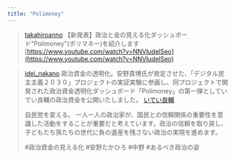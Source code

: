 ```yaml
---
title: "Polimoney"
---
```


> [takahiroanno](https://x.com/takahiroanno/status/1913543579433402581) 【新発表】政治と金の見える化ダッシュボード"Polimoney"(ポリマネー)を紹介します
[https://www.youtube.com/watch?v=NNVludelSeo](https://www.youtube.com/watch?v=NNVludelSeo)

> [idei_nakano](https://x.com/idei_nakano/status/1914154292942193053) 政治資金の透明化。安野貴博氏が発足させた、「デジタル民主主義２０３０」プロジェクトの実証実験に参画し、同プロジェクトで開発された政治資金透明化ダッシュボード「Polimoney」の第一弾としていでい良輔の政治資金を公開いたしました。
> [いでい良輔](https://ideiryosuke-nakano.com/activities/3665/)
>
>  自民党を変える。
>  一人一人の政治家が、国民との信頼関係の重要性を意識した活動をすることが重要だと考えています。政治の信頼を取り戻し、子どもたち孫たちの世代に負の遺産を残さない政治の実現を進めます。
>
>  #政治資金の見える化 #安野たかひろ #中野 #あるべき政治の姿


